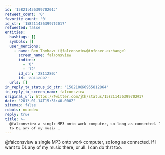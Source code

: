 ```yaml
---
id: '158211436399702017'
retweet_count: '0'
favorite_count: '0'
id_str: '158211436399702017'
retweeted: false
entities:
  hashtags: []
  symbols: []
  user_mentions:
    - name: Ben Tomhave (@falconsview@infosec.exchange)
      screen_name: falconsview
      indices:
        - '0'
        - '12'
      id_str: '28112807'
      id: '28112807'
  urls: []
in_reply_to_status_id_str: '158210866955812864'
in_reply_to_screen_name: falconsview
original_url: https://twitter.com/jth/status/158211436399702017
date: '2012-01-14T15:38:40.000Z'
sitemap: false
robots: noindex
reply: true
title: >-
  @falconsview a single MP3 onto work computer, so long as connected. If I want
  to DL any of my music …
---
```


@falconsview a single MP3 onto work computer, so long as connected. If I want to DL any of my music there, or all. I can do that too.